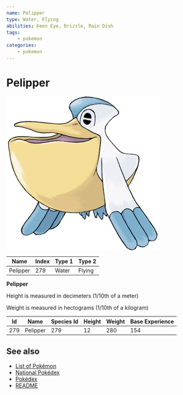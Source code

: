 ```yaml
---
name: Pelipper
type: Water, Flying
abilities: Keen Eye, Drizzle, Rain Dish
tags:
    - pokemon
categories:
    - pokemon
---
```


# Pelipper


![Pelipper](images/279.png)

| **Name** | **Index** | **Type 1** | **Type 2** |
|----|----|----|----|
| Pelipper | 279 | Water | Flying  |

**Pelipper** 


Height is measured in decimeters (1/10th of a meter)

Weight is measured in hectograms (1/10th of a kilogram)

| **Id** | **Name** | **Species Id** | **Height** | **Weight** | **Base Experience** |
|--------|----------|----------------|------------|------------|---------------------|
| 279 | Pelipper | 279 | 12 | 280 | 154 |


## See also

- [List of Pokémon](../pokemon.md)
- [National Pokédex](../national_pokedex.md)
- [Pokédex](../pokedex.md)
- [README](../README.md)
